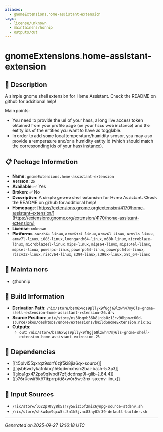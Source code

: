 ```yaml
---
aliases:
  - gnomeExtensions.home-assistant-extension
tags:
  - license/unknown
  - maintainers/honnip
  - outputs/out
---
```


# gnomeExtensions.home-assistant-extension

## 📝 Description

A simple gnome shell extension for Home Assistant. Check the README on github for additional help!

Main points:
- You need to provide the url of your hass, a long live access token obtained from your profile page (on your hass web instance) and the entity ids of the entities you want to have as togglable.
- In order to add some local temperature/humidity sensor, you may also provide a temperature and/or a humidity entity id (which should match the corresponding ids of your hass instance).

## 📋 Package Information

- **Name**: `gnomeExtensions.home-assistant-extension`
- **Version**: `26`
- **Available**: ✅ Yes
- **Broken**: ✅ No
- **Description**: A simple gnome shell extension for Home Assistant. Check the README on github for additional help!
- **Homepage**: [https://extensions.gnome.org/extension/4170/home-assistant-extension/](https://extensions.gnome.org/extension/4170/home-assistant-extension/)
- **License**: `unknown`
- **Platforms**: `aarch64-linux`, `armv5tel-linux`, `armv6l-linux`, `armv7a-linux`, `armv7l-linux`, `i686-linux`, `loongarch64-linux`, `m68k-linux`, `microblaze-linux`, `microblazeel-linux`, `mips-linux`, `mips64-linux`, `mips64el-linux`, `mipsel-linux`, `powerpc-linux`, `powerpc64-linux`, `powerpc64le-linux`, `riscv32-linux`, `riscv64-linux`, `s390-linux`, `s390x-linux`, `x86_64-linux`
## 👥 Maintainers

- @honnip


## 🔧 Build Information

- **Derivation Path**: `/nix/store/bsm6xvqs9pllyk9f8gj68lzwh47my6ls-gnome-shell-extension-home-assistant-extension-26.drv`
- **Source Position**: `/nix/store/ns30sqxb36k8jrds8z18rv96bpnwc60d-source/pkgs/desktops/gnome/extensions/buildGnomeExtension.nix:61`
- **Outputs**:
  - `out`:  `/nix/store/bsm6xvqs9pllyk9f8gj68lzwh47my6ls-gnome-shell-extension-home-assistant-extension-26`

## 🔗 Dependencies

- [[45plvl55qxrqz9sdrf6zjf5ki8jia6qx-source]]
- [[bjsb6wdjykafnkixq156qdvmxhsm2bai-bash-5.3p3]]
- [[glca1gx472ps9qlivbdf7z5jdcdnsp9l-glib-2.84.4]]
- [[p76r0cwlf6k97ibprrpfd8xw0r8wc3nx-stdenv-linux]]

## 📁 Input Sources

- `/nix/store/l622p70vy8k5sh7y5wizi5f2mic6ynpg-source-stdenv.sh`
- `/nix/store/shkw4qm9qcw5sc5n1k5jznc83ny02r39-default-builder.sh`

---
*Generated on 2025-09-27 12:16:18 UTC*
